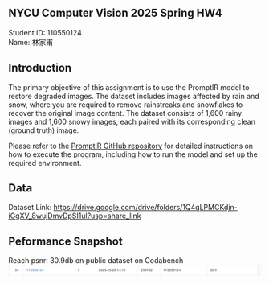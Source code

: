 ## NYCU Computer Vision 2025 Spring HW4     
Student ID: 110550124     
Name: 林家甫     

## Introduction 
The primary objective of this assignment is to use the PromptIR model to restore degraded images. The dataset includes images affected by rain and snow, where you are required to remove rainstreaks and snowflakes to recover the original image content. The dataset consists of 1,600 rainy images and 1,600 snowy images, each paired with its corresponding clean (ground truth) image.    

Please refer to the [PromptIR GitHub repository](https://github.com/va1shn9v/PromptIR) for detailed instructions on how to execute the program, including how to run the model and set up the required environment.

## Data
Dataset Link: https://drive.google.com/drive/folders/1Q4qLPMCKdjn-iGgXV_8wujDmvDpSI1ul?usp=share_link       

## Peformance Snapshot    
Reach psnr: 30.9db on public dataset on Codabench    
![alt text](image.png)